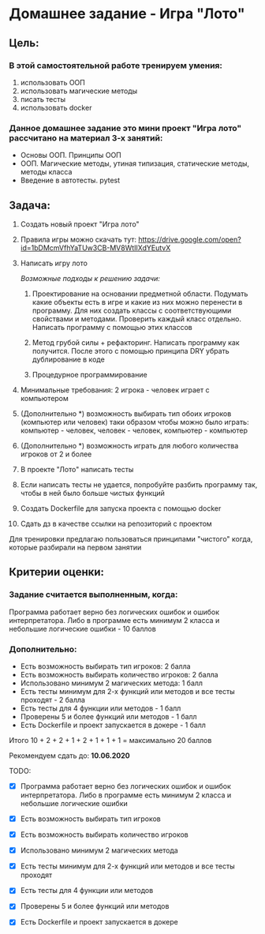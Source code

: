 # Домашнее задание - Игра "Лото"

## Цель:
### В этой самостоятельной работе тренируем умения:

1. использовать ООП
2. использовать магические методы
3. писать тесты
4. использовать docker

### Данное домашнее задание это мини проект "Игра лото" рассчитано на материал 3-х занятий:

* Основы ООП. Принципы ООП
* ООП. Магические методы, утиная типизация, статические методы, методы класса
* Введение в автотесты. pytest

## Задача:

1. Создать новый проект "Игра лото"

2. Правила игры можно скачать тут: https://drive.google.com/open?id=1bDMcmVfhYaTUw3CB-MV8WtIIXdYEutvX

3. Написать игру лото

    *Возможные подходы к решению задачи:*
    1. Проектирование на основании предметной области. Подумать какие объекты есть в игре и какие из них можно перенести в программу. Для них создать классы с соответствующими свойствами и методами. Проверить каждый класс отдельно. Написать программу с помощью этих классов

    2. Метод грубой силы + рефакторинг. Написать программу как получится. После этого с помощью принципа DRY убрать дублирование в коде

    3. Процедурное программирование

4. Минимальные требования: 2 игрока - человек играет с компьютером
5. (Дополнительно *) возможность выбирать тип обоих игроков (компьютер или человек) таки образом чтобы можно было играть: компьютер - человек, человек - человек, компьютер - компьютер
6. (Дополнительно *) возможность играть для любого количества игроков от 2 и более

7. В проекте "Лото" написать тесты
8. Если написать тесты не удается, попробуйте разбить программу так, чтобы в ней было больше чистых функций

9. Создать Dockerfile для запуска проекта с помощью docker

10. Сдать дз в качестве ссылки на репозиторий с проектом


Для тренировки предлагаю пользоваться принципами "чистого" когда, которые разбирали на первом занятии

## Критерии оценки:
### Задание считается выполненным, когда:

Программа работает верно без логических ошибок и ошибок интерпретатора. Либо в программе есть минимум 2 класса и небольшие логические ошибки - 10 баллов

### Дополнительно:

* Есть возможность выбирать тип игроков: 2 балла
* Есть возможность выбирать количество игроков: 2 балла
* Использовано минимум 2 магических метода: 1 балл
* Есть тесты минимум для 2-х функций или методов и все тесты проходят - 2 балла
* Есть тесты для 4 функции или методов - 1 балл
* Проверены 5 и более функций или методов - 1 балл
* Есть Dockerfile и проект запускается в докере - 1 балл

Итого 10 + 2 + 2 + 1 + 2 + 1 + 1 + 1 = максимально 20 баллов

Рекомендуем сдать до: **10.06.2020**


TODO:
- [X] Программа работает верно без логических ошибок и ошибок интерпретатора. Либо в программе есть минимум 2 класса и небольшие логические ошибки
- [X] Есть возможность выбирать тип игроков
- [X] Есть возможность выбирать количество игроков
- [X] Использовано минимум 2 магических метода
- [X] Есть тесты минимум для 2-х функций или методов и все тесты проходят
- [X] Есть тесты для 4 функции или методов
- [X] Проверены 5 и более функций или методов
- [X] Есть Dockerfile и проект запускается в докере

